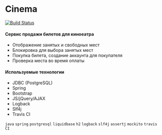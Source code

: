 # Cinema

[![Build Status](https://app.travis-ci.com/mikhail43435/job4j_cinema.svg?branch=master)](https://app.travis-ci.com/github/mikhail43435/job4j_cinema)

#### Сервис продажи билетов для киноеатра
- Отображение занятых и свободных мест
- Блокировка для выбора занятых мест
- Покупка билета, создание аккаунта для покупателя
- Проверка места во время оплаты

#### Используемые технологии
- JDBC (PostgreSQL)
- Spring
- Bootstrap
- JS/jQuery/AJAX
- Logback
- Slf4j
- Travis CI

`java` `spring` `postgresql` `liquidbase` `h2` `logback` `slf4j` `assertj` `mockito` `travis CI`
